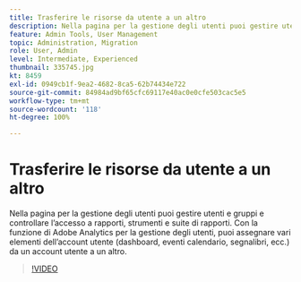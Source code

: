 ```yaml
---
title: Trasferire le risorse da utente a un altro
description: Nella pagina per la gestione degli utenti puoi gestire utenti e gruppi e controllare l’accesso a rapporti, strumenti e suite di rapporti. Con la funzione di Adobe Analytics per la gestione degli utenti, puoi assegnare vari elementi dell’account utente (dashboard, eventi calendario, segnalibri, ecc.) da un account utente a un altro.
feature: Admin Tools, User Management
topic: Administration, Migration
role: User, Admin
level: Intermediate, Experienced
thumbnail: 335745.jpg
kt: 8459
exl-id: 0949cb1f-9ea2-4682-8ca5-62b74434e722
source-git-commit: 84984ad9bf65cfc69117e40ac0e0cfe503cac5e5
workflow-type: tm+mt
source-wordcount: '118'
ht-degree: 100%

---
```


# Trasferire le risorse da utente a un altro

Nella pagina per la gestione degli utenti puoi gestire utenti e gruppi e controllare l’accesso a rapporti, strumenti e suite di rapporti. Con la funzione di Adobe Analytics per la gestione degli utenti, puoi assegnare vari elementi dell’account utente (dashboard, eventi calendario, segnalibri, ecc.) da un account utente a un altro.

>[!VIDEO](https://video.tv.adobe.com/v/3418514/?quality=12&learn=on&captions=ita)
